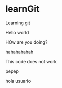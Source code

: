 
learnGit
========

Learning git

Hello world

HOw are you doing?


hahahahahah


This code does not work


pepep


hola usuario

